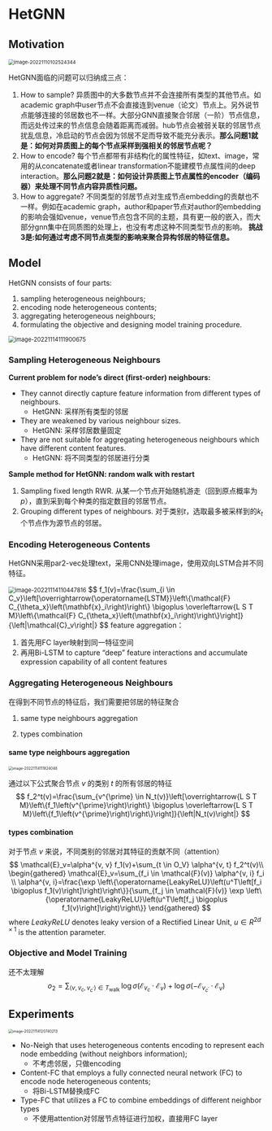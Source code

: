 # HetGNN

## Motivation

<img src="./assets/image-20221110102524344.png" alt="image-20221110102524344" style="zoom: 67%;" />

HetGNN面临的问题可以归纳成三点：

1. How to sample? 异质图中的大多数节点并不会连接所有类型的其他节点。如academic graph中user节点不会直接连到venue（论文）节点上。另外说节点能够连接的邻居数也不一样。大部分GNN直接聚合邻居（一阶）节点信息，而远处传过来的节点信息会随着距离而减弱。hub节点会被弱关联的邻居节点扰乱信息，冷启动的节点会因为邻居不足而导致不能充分表示。**那么问题1就是：如何对异质图上的每个节点采样到强相关的邻居节点呢？**
2. How to encode? 每个节点都带有非结构化的属性特征，如text、image，常用的从concatenate或者linear transformation不能建模节点属性间的deep interaction。**那么问题2就是：如何设计异质图上节点属性的encoder（编码器）来处理不同节点内容异质性问题。**
3. How to aggregate? 不同类型的邻居节点对生成节点embedding的贡献也不一样。例如在academic graph，author和paper节点对author的embedding的影响会强如venue，venue节点包含不同的主题，具有更一般的嵌入，而大部分gnn集中在同质图的处理上，也没有考虑这种不同类型节点的影响。 **挑战3是:如何通过考虑不同节点类型的影响来聚合异构邻居的特征信息。**



## Model

HetGNN consists of four parts:

1. sampling heterogeneous neighbours;
2. encoding node heterogeneous contents; 
3. aggregating heterogeneous neighbours; 
4. formulating the objective and designing model training procedure.

<img src="./assets/image-20221114111900675.png" alt="image-20221114111900675" style="zoom:80%;" />



### Sampling Heterogeneous Neighbours

**Current problem for node’s direct (first-order) neighbours:**

* They cannot directly capture feature information from different types of neighbours.
  * HetGNN: 采样所有类型的邻居
* They are weakened by various neighbour sizes. 
  * HetGNN: 采样邻居数量固定
* They are not suitable for aggregating heterogeneous neighbours which have different content features.
  * HetGNN: 将不同类型的邻居进行分类

**Sample method for HetGNN: random walk with restart**

1. Sampling fixed length RWR. 从某一个节点开始随机游走（回到原点概率为$p$），直到采到每个种类的指定数目的邻居节点。
2. Grouping different types of neighbours. 对于类别$t$，选取最多被采样到的$k_t$个节点作为源节点的邻居。



### Encoding Heterogeneous Contents

HetGNN采用par2-vec处理text，采用CNN处理image，使用双向LSTM合并不同特征。

<img src="./assets/image-20221114110447816.png" alt="image-20221114110447816" style="zoom: 80%;" />
$$
f_1(v)=\frac{\sum_{i \in C_v}\left[\overrightarrow{\operatorname{LSTM}}\left\{\mathcal{F} C_{\theta_x}\left(\mathbf{x}_i\right)\right\} \bigoplus \overleftarrow{L S T M}\left\{\mathcal{F} C_{\theta_x}\left(\mathbf{x}_i\right)\right\}\right]}{\left|\mathcal{C}_v\right|}
$$
feature aggregation：

1. 首先用FC layer映射到同一特征空间
2. 再用Bi-LSTM to capture “deep” feature interactions and accumulate expression capability of all content features



### Aggregating Heterogeneous Neighbours

在得到不同节点的特征后，我们需要把邻居的特征聚合

1. same type neighbours aggregation 

2. types combination



#### same type neighbours aggregation 

<img src="./assets/image-20221114111824048.png" alt="image-20221114111824048" style="zoom: 50%;" />

通过以下公式聚合节点 $v$ 的类别 $t$ 的所有邻居的特征
$$
f_2^t(v)=\frac{\sum_{v^{\prime} \in N_t(v)}\left[\overrightarrow{L S T M}\left\{f_1\left(v^{\prime}\right)\right\} \bigoplus \overleftarrow{L S T M}\left\{f_1\left(v^{\prime}\right)\right\}\right]}{\left|N_t(v)\right|}
$$


#### types combination

对于节点 $v$ 来说，不同类别的邻居对其特征的贡献不同（attention）
$$
\mathcal{E}_v=\alpha^{v, v} f_1(v)+\sum_{t \in O_V} \alpha^{v, t} f_2^t(v)\\
\begin{gathered}
\mathcal{E}_v=\sum_{f_i \in \mathcal{F}(v)} \alpha^{v, i} f_i \\
\alpha^{v, i}=\frac{\exp \left\{\operatorname{LeakyReLU}\left(u^T\left[f_i \bigoplus f_1(v)\right]\right)\right\}}{\sum_{f_j \in \mathcal{F}(v)} \exp \left\{\operatorname{LeakyReLU}\left(u^T\left[f_j \bigoplus f_1(v)\right]\right)\right\}}
\end{gathered}
$$
where $LeakyReLU$ denotes leaky version of a Rectified Linear Unit, $u ∈ R^{2d×1}$ is the attention parameter.



### Objective and Model Training

还不太理解
$$
o_2=\sum_{\left\langle v, v_c, v_{c^{\prime}}\right\rangle \in T_{\text {walk }}} \log \sigma\left(\mathcal{E}_{v_c} \cdot \mathcal{E}_v\right)+\log \sigma\left(-\mathcal{E}_{v_{c^{\prime}}} \cdot \mathcal{E}_v\right)
$$


## Experiments

<img src="./assets/image-20221114120740213.png" alt="image-20221114120740213" style="zoom: 50%;" />

* No-Neigh that uses heterogeneous contents encoding to represent each node embedding (without neighbors information);
  * 不考虑邻居，只做encoding
* Content-FC that employs a fully connected neural network (FC) to encode node heterogeneous contents; 
  * 将Bi-LSTM替换成FC
* Type-FC that utilizes a FC to combine embeddings of different neighbor types
  * 不使用attention对邻居节点特征进行加权，直接用FC layer
